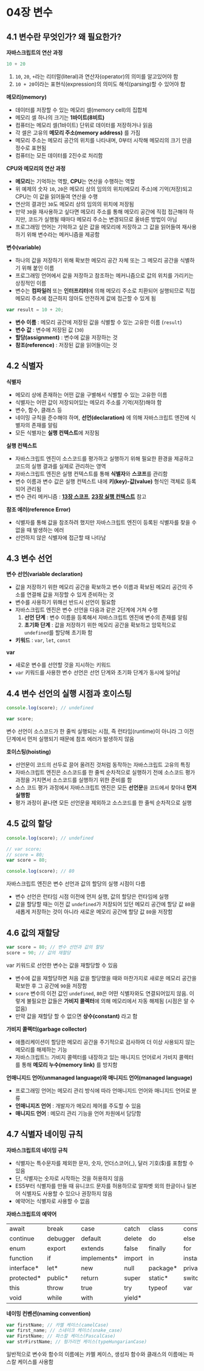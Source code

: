 # 04장 변수
## 4.1 변수란 무엇인가? 왜 필요한가?

**자바스크립트의 연산 과정**
```js
10 + 20
```
1. `10`, `20`, `+`라는 리터럴(literal)과 연산자(operator)의 의미를 알고있어야 함
2. `10 + 20`이라는 표현식(expression)의 의미도 해석(parsing)할 수 있어야 함

**메모리(memory)**
- 데이터를 저장할 수 있는 메모리 셀(memory cell)의 집합체
- 메모리 셀 하나의 크기는 **1바이트(8비트)**
- 컴퓨터는 메모리 셀(1바이트) 단위로 데이터를 저장하거나 읽음
- 각 셀은 고유의 **메모리 주소(memory address)** 를 가짐
- 메모리 주소는 메모리 공간의 위치를 나타내며, 0부터 시작해 메모리의 크기 만큼 정수로 표현됨
- 컴퓨터는 모든 데이터를 2진수로 처리함

**CPU와 메모리의 연산 과정**
- **메모리**는 기억하는 역할, **CPU**는 연산을 수행하는 역할
- 위 예제의 숫자 `10`, `20`은 메모리 상의 임의의 위치(메모리 주소)에 기억(저장)되고 CPU는 이 값을 읽어들여 연산을 수행
- 연산의 결과인 `30`도 메모리 상의 임의의 위치에 저장됨
- 만약 `30`을 재사용하고 싶다면 메모리 주소를 통해 메모리 공간에 직접 접근해야 하지만, 코드가 실행될 때마다 메모리 주소는 변경되므로 올바른 방법이 아님
- 프로그래밍 언어는 기억하고 싶은 값을 메모리에 저장하고 그 값을 읽어들여 재사용하기 위해 변수라는 메커니즘을 제공함

**변수(variable)**
- 하나의 값을 저장하기 위해 확보한 메모리 공간 자체 또는 그 메모리 공간을 식별하기 위해 붙인 이름
- 프로그래밍 언어에서 값을 저장하고 참조하는 메커니즘으로 값의 위치를 가리키는 상징적인 이름
- 변수는 **컴파일러** 또는 **인터프리터**에 의해 메모리 주소로 치환되어 실행되므로 직접 메모리 주소에 접근하지 않아도 안전하게 값에 접근할 수 있게 됨

```js
var result = 10 + 20;
```
- **변수 이름** : 메모리 공간에 저장된 값을 식별할 수 있는 고유한 이름 (`result`)
- **변수 값** : 변수에 저장된 값 (`30`)
- **할당(assignment)** : 변수에 값을 저장하는 것
- **참조(reference)** : 저장된 값을 읽어들이는 것

## 4.2 식별자
**식별자**
- 메모리 상에 존재하는 어떤 값을 구별해서 식별할 수 있는 고유한 이름
- 식별자는 어떤 값이 저장되어있는 메모리 주소를 기억(저장)해야 함
- 변수, 함수, 클래스 등
- 네이밍 규칙을 준수해야 하며, **선언(declaration)** 에 의해 자바스크립트 엔진에 식별자의 존재를 알림
- 모든 식별자는 **실행 컨텍스트**에 저장됨

**실행 컨텍스트**
- 자바스크립트 엔진이 소스코드를 평가하고 실행하기 위해 필요한 환경을 제공하고 코드의 실행 결과를 실제로 관리하는 영역
- 자바스크립트 엔진은 실행 컨텍스트를 통해 **식별자**와 **스코프**를 관리함
- 변수 이름과 변수 값은 실행 컨텍스트 내에 **키(key)-값(value)** 형식인 객체로 등록되어 관리됨
- 변수 관리 메커니즘 : [**13장 스코프**](), [**23장 실행 컨텍스트**]() 참고

**참조 에러(reference Error)**
- 식별자를 통해 값을 참조하려 했지만 자바스크립트 엔진이 등록된 식별자를 찾을 수 없을 때 발생하는 에러
- 선언하지 않은 식별자에 접근할 때 나타남

## 4.3 변수 선언
**변수 선언(variable declaration)**
- 값을 저장하기 위한 메모리 공간을 확보하고 변수 이름과 확보된 메모리 공간의 주소를 연결해 값을 저장할 수 있게 준비하는 것
- 변수를 사용하기 위해선 반드시 선언이 필요함
- 자바스크립트 엔진은 변수 선언을 다음과 같은 2단계에 거쳐 수행
    1. **선언 단계** : 변수 이름을 등록해서 자바스크립트 엔진에 변수의 존재를 알림
    2. **초기화 단계** : 값을 저장하기 위한 메모리 공간을 확보하고 암묵적으로 `undefined`를 할당해 초기화 함
- **키워드** : `var`, `let`, `const`

**var**
- 새로운 변수를 선언할 것을 지시하는 키워드
- `var` 키워드를 사용한 변수 선언은 선언 단계와 초기화 단계가 동시에 일어남

## 4.4 변수 선언의 실행 시점과 호이스팅
```js
console.log(score); // undefined

var score;
```
변수 선언이 소스코드가 한 줄씩 실행되는 시점, 즉 런타임(runtime)이 아니라 그 이전 단계에서 먼저 실행되기 때문에 참조 에러가 발생하지 않음

**호이스팅(hoisting)**
- 선언문이 코드의 선두로 끌어 올려진 것처럼 동작하는 자바스크립트 고유의 특징
- 자바스크립트 엔진은 소스코드를 한 줄씩 순차적으로 실행하기 전에 소스코드 평가 과정을 거치면서 소스코드를 실행하기 위한 준비를 함
- 소스 코드 평가 과정에서 자바스크립트 엔진은 모든 **선언문**을 코드에서 찾아내 **먼저 실행함**
- 평가 과정이 끝나면 모든 선언문을 제외하고 소스코드를 한 줄씩 순차적으로 실행

## 4.5 값의 할당
```js
console.log(score); // undefined

// var score;
// score = 80;
var score = 80;

console.log(score); // 80
```
자바스크립트 엔진은 변수 선언과 값의 할당의 실행 시점이 다름
- 변수 선언은 런타임 시점 이전에 먼저 실행, 값의 할당은 런타임에 실행
- 값을 할당할 때는 이전 값 `undefined`가 저장되어 있던 메모리 공간에 할당 값 `80`을 새롭게 저장하는 것이 아니라 새로운 메모리 공간에 할당 값 `80`을 저장함

## 4.6 값의 재할당
```js
var score = 80; // 변수 선언과 값의 할당
score = 90; // 값의 재할당
```
var 키워드로 선언한 변수는 값을 재할당할 수 있음
- 변수에 값을 재할당하면 처음 값을 할당했을 때와 마찬가지로 새로운 메모리 공간을 확보한 후 그 공간에 `90`을 저장함
- `score` 변수의 이전 값인 `undefined`, `80`은 어떤 식별자와도 연결되어있지 않음. 이렇게 불필요한 값들은 **가비지 콜렉터**에 의해 메모리에서 자동 해제됨 (시점은 알 수 없음)
- 만약 값을 재할당 할 수 없으면 **상수(constant)** 라고 함

**가비지 콜렉터(garbage collector)**
- 애플리케이션이 할당한 메모리 공간을 주기적으로 검사하여 더 이상 사용되지 않는 메모리를 해제하는 기능
- 자바스크립트느 가비지 콜렉터를 내장하고 있는 매니지드 언어로서 가비지 콜렉터를 통해 **메모리 누수(memory link)** 를 방지함

**언매니지드 언어(unmanaged language)와 매니지드 언어(managed language)**
- 프로그래밍 언어는 메모리 관리 방식에 따라 언매니지드 언어와 매니지드 언어로 분류
- **언매니지즈 언어** : 개발자가 메모리 제어를 주도할 수 있음
- **매니지드 언어** : 메모리 관리 기능을 언어 차원에서 담당함

## 4.7 식별자 네이밍 규칙
**자바스크립트의 네이밍 규칙**
- 식별자는 특수문자를 제외한 문자, 숫자, 언더스코어(_), 달러 기호($)를 포함할 수 있음
- 단, 식별자는 숫자로 시작하는 것을 허용하지 않음
- ES5부터 식별자를 만들 때 유니코드 문자를 허용하므로 알파벳 외의 한글이나 일본어 식별자도 사용할 수 있으나 권장하지 않음
- 예약어는 식별자로 사용할 수 없음

**자바스크립트의 예약어**
  <table>
    <tr><td>await</td><td>break</td><td>case</td><td>catch</td><td>class</td><td>const</td></tr>
    <tr><td>continue</td><td>debugger</td><td>default</td><td>delete</td><td>do</td><td>else</td></tr>
    <tr><td>enum</td><td>export</td><td>extends</td><td>false</td><td>finally</td><td>for</td></tr>
    <tr><td>function</td><td>if</td><td>implements*</td><td>import</td><td>in</td><td>instanceof</td></tr>
    <tr><td>interface*</td><td>let*</td><td>new</td><td>null</td><td>package*</td><td>private*</td></tr>
    <tr><td>protected*</td><td>public*</td><td>return</td><td>super</td><td>static*</td><td>switch</td></tr>
    <tr><td>this</td><td>throw</td><td>true</td><td>try</td><td>typeof</td><td>var</td></tr>
    <tr><td>void</td><td>while</td><td>with</td><td>yield*</td><td></td><td></td></tr>
  </table>


**네이밍 컨벤션(naming convention)**
```js
var firstName; // 카멜 케이스(camelCase)
var first_name; // 스네이크 케이스(snake_case)
var FirstName; // 파스칼 케이스(PascalCase)
var strFirstName; // 헝가리언 케이스(typeHungarianCase)
```
일반적으로 변수와 함수의 이름에는 카멜 케이스, 생성자 함수와 클래스의 이름에는 파스칼 케이스를 사용함